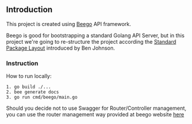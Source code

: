 ## Introduction

This project is created using [Beego](https://beego.me/blog/beego_api) API framework.

Beego is good for bootstrapping a standard Golang API Server, but in this project we're going to re-structure the project according the [Standard Package Layout](https://medium.com/@benbjohnson/standard-package-layout-7cdbc8391fc1) introduced by Ben Johnson.

### Instruction

How to run locally:
```
1. go build ./...
2. bee generate docs
3. go run cmd/beego/main.go
``` 

Should you decide not to use Swagger for Router/Controller management, you can use the router management way provided at beego website [here](https://beego.me/docs/mvc/controller/router.md)